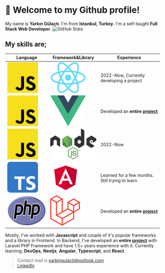 # 👋 Welcome to my Github profile! 
My name is **Yarkın Gülaçtı**. I'm from **Istanbul, Turkey**. I'm a self-taught **Full Stack Web Developer**.
![GitHub Stats](https://gh-readme-profile.vercel.app/api?username=yarkingulacti&theme=dark)

## My skills are;   

| Language | Framework&Library | Experience |
| -------- | -------------------- | ------ |
| <img src="media/logos/js.png" data-canonical-src="media/logos/js.png" alt="Modern Javascript" height="100" /> | <img src="media/logos/react.png" data-canonical-src="media/logos/react.png" alt="React" height="100" /> | 2022-Now, Currently developing a project |
| <img src="media/logos/js.png" data-canonical-src="media/logos/js.png" alt="Modern Javascript" height="100" /> | <img src="media/logos/vuejs.png" data-canonical-src="media/logos/vuejs.png" alt="Vuejs" height="100" /> | Developed an **entire [project](https://biobuluyo.com)** |
| <img src="media/logos/js.png" data-canonical-src="media/logos/js.png" alt="Modern Javascript" height="100" /> | <img src="media/logos/nodejs.png" data-canonical-src="media/logos/nodejs.png" alt="Nodejs" height="100" /> | 2022-Now |
| <img src="media/logos/typescript.png" data-canonical-src="media/logos/typescript.png" alt="Typescript" height="100" /> | <img src="media/logos/angular.png" data-canonical-src="media/logos/angular.png" alt="Angular" height="100" /> | Learned for a few months. Still trying to learn |
| <img src="media/logos/php.png" data-canonical-src="media/logos/php.png" alt="PHP" height="100" /> | <img src="media/logos/laravel.png" data-canonical-src="media/logos/laravel.png" alt="Laravel" height="100" /> | Developed an **entire [project](https://biobuluyo.com)** |

Mostly, I've worked with **Javascript** and couple of it's popular frameworks and a library in Frontend. In Backend, I've developed an **entire [project](https://biobuluyo.com)** with Laravel PHP Framework and have 1.5+ years experience with it. Currently learning; **DevOps**, **Nestjs**, **Angular**, **Typescript**, and **React**.  

> Contact mail is yarkingulacti@outlook.com  
> [LinkedIn](https://www.linkedin.com/in/yark%C4%B1n-g%C3%BCla%C3%A7t%C4%B1-75687328a)
